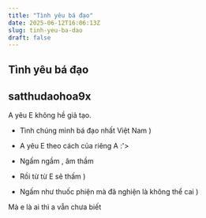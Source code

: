 ```yaml
---
title: "Tình yêu bá đạo"
date: 2025-06-12T16:06:13Z
slug: tinh-yeu-ba-dao
draft: false
---
```


## Tình yêu bá đạo

## satthudaohoa9x

A yêu E không hề giả tạo.

- Tình chúng mình bá đạo nhất Việt Nam )

- A yêu E theo cách của riêng A :'>

- Ngấm ngầm , âm thầm 

- Rồi từ từ E sẽ thấm )

- Ngấm như thuốc phiện mà đã nghiện là không thể cai )

Mà e là ai thì a vẫn chưa biết